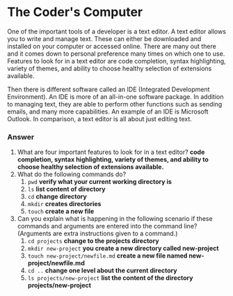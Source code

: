 # The Coder's Computer

One of the important tools of a developer is a text editor. A text editor allows you to write and manage text. These can either be downloaded and installed on your computer or accessed online. There are many out there and it comes down to personal preference many times on which one to use. Features to look for in a text editor are code completion, syntax highlighting, variety of themes, and ability to choose healthy selection of extensions available. 

Then there is different software called an IDE (Integrated Development Environment). An IDE is more of an all-in-one software package. In addition to managing text, they are able to perform other functions such as sending emails, and many more capabilities. An example of an IDE is Microsoft Outlook. In comparison, a text editor is all about just editing text. 

### Answer

1. What are four important features to look for in a text editor? **code completion, syntax highlighting, variety of themes, and ability to choose healthy selection of extensions available.**
2. What do the following commands do?
    1. `pwd` **verify what your current working directory is**
    2. `ls` **list content of directory**
    3. `cd` **change directory**
    4. `mkdir` **creates directories**
    5. `touch` **create a new file**
3. Can you explain what is happening in the following scenario if these commands and arguments are entered into the command line? (Arguments are extra instructions given to a command.)
    1. `cd projects` **change to the projects directory**
    2. `mkdir new-project` **you create a new directory called new-project**
    3. `touch new-project/newfile.md` **create a new file named new-project/newfile.md**
    4. `cd ..` **change one level about the current directory**
    5. `ls projects/new-project` **list the content of the directory projects/new-project**
